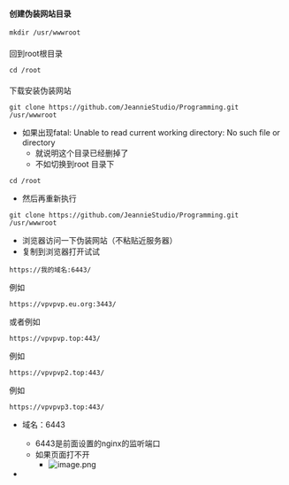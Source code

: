 #### 创建伪装网站目录

```
mkdir /usr/wwwroot
```

#### 

回到root根目录

```
cd /root
```

#### 

下载安装伪装网站

```
git clone https://github.com/JeannieStudio/Programming.git /usr/wwwroot
```

-   如果出现fatal: Unable to read current working directory: No such file or directory  
    - 就说明这个目录已经删掉了  
    - 不如切换到root 目录下

```
cd /root
```

-   然后再重新执行

```
git clone https://github.com/JeannieStudio/Programming.git /usr/wwwroot
```

-   浏览器访问一下伪装网站（不粘贴近服务器）
-   复制到浏览器打开试试

```
https://我的域名:6443/
```

例如

```
https://vpvpvp.eu.org:3443/
```
或者例如

```
https://vpvpvp.top:443/
```
例如

```
https://vpvpvp2.top:443/
```
例如

```
https://vpvpvp3.top:443/
```

-   域名：6443  
    - 6443是前面设置的nginx的监听端口
    -   如果页面打不开
        -   ![image.png](app://local/Q:/OD%E5%90%8C%E6%AD%A5/OneDrive%20-%20Business/logseq%E5%92%8Cbosidian%E5%8E%86%E5%8F%B2%E7%89%88%E6%9C%AC%E5%BA%93/20220327/20220327/6logseq/4logseq/4logseq-/assets/image_1630129165497_0.png?1675522578976)
            
        

-